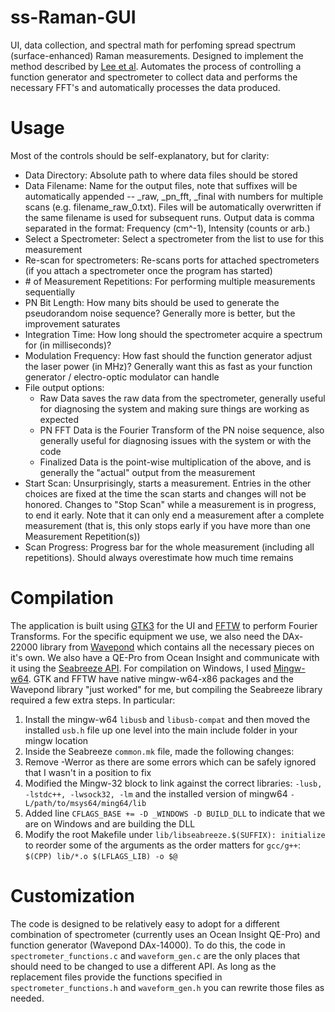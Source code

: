 # ss-Raman-GUI
UI, data collection, and spectral math for perfoming spread spectrum (surface-enhanced) Raman measurements. Designed to implement the method described by [Lee et al](https://doi.org/10.1038/s41467-020-20413-8). Automates the process of controlling a function generator and spectrometer to collect data and performs the necessary FFT's and automatically processes the data produced.

# Usage
Most of the controls should be self-explanatory, but for clarity:
* Data Directory: Absolute path to where data files should be stored
* Data Filename: Name for the output files, note that suffixes will be automatically appended -- _raw, _pn_fft, _final with numbers for multiple scans (e.g. filename_raw_0.txt). Files will be automatically overwritten if the same filename is used for subsequent runs. Output data is comma separated in the format: Frequency (cm^-1), Intensity (counts or arb.)
* Select a Spectrometer: Select a spectrometer from the list to use for this measurement
* Re-scan for spectrometers: Re-scans ports for attached spectrometers (if you attach a spectrometer once the program has started)
* \# of Measurement Repetitions: For performing multiple measurements sequentially
* PN Bit Length: How many bits should be used to generate the pseudorandom noise sequence? Generally more is better, but the improvement saturates
* Integration Time: How long should the spectrometer acquire a spectrum for (in milliseconds)?
* Modulation Frequency: How fast should the function generator adjust the laser power (in MHz)? Generally want this as fast as your function generator / electro-optic modulator can handle
* File output options: 
  * Raw Data saves the raw data from the spectrometer, generally useful for diagnosing the system and making sure things are working as expected
  * PN FFT Data is the Fourier Transform of the PN noise sequence, also generally useful for diagnosing issues with the system or with the code
  * Finalized Data is the point-wise multiplication of the above, and is generally the "actual" output from the measurement
* Start Scan: Unsurprisingly, starts a measurement. Entries in the other choices are fixed at the time the scan starts and changes will not be honored. Changes to "Stop Scan" while a measurement is in progress, to end it early. Note that it can only end a measurement after a complete measurement (that is, this only stops early if you have more than one Measurement Repetition(s))
* Scan Progress: Progress bar for the whole measurement (including all repetitions). Should always overestimate how much time remains


# Compilation
The application is built using [GTK3](https://www.gtk.org/) for the UI and [FFTW](http://www.fftw.org/) to perform Fourier Transforms. For the specific equipment we use, we also need the DAx-22000 library from [Wavepond](https://www.chase-scientific.com/wavepond.html) which contains all the necessary pieces on it's own. We also have a QE-Pro from Ocean Insight and communicate with it using the [Seabreeze API](https://www.oceaninsight.com/globalassets/catalog-blocks-and-images/software-downloads-installers/javadocs-api/seabreeze/html/index.html). For compilation on Windows, I used [Mingw-w64](http://mingw-w64.org/doku.php). GTK and FFTW have native mingw-w64-x86 packages and the Wavepond library "just worked" for me, but compiling the Seabreeze library required a few extra steps. In particular:
1. Install the mingw-w64 `libusb` and `libusb-compat` and then moved the installed `usb.h` file up one level into the main include folder in your mingw location
1. Inside the Seabreeze `common.mk` file, made the following changes:
  1. Remove -Werror as there are some errors which can be safely ignored that I wasn't in a position to fix
  1. Modified the Mingw-32 block to link against the correct libraries: `-lusb, -lstdc++, -lwsock32, -lm` and the installed version of mingw64 `-L/path/to/msys64/ming64/lib`
  1. Added line `CFLAGS_BASE += -D _WINDOWS -D BUILD_DLL` to indicate that we are on Windows and are building the DLL
1. Modify the root Makefile under `lib/libseabreeze.$(SUFFIX): initialize` to reorder some of the arguments as the order matters for `gcc/g++`: `$(CPP) lib/*.o $(LFLAGS_LIB) -o $@` 

# Customization
The code is designed to be relatively easy to adopt for a different combination of spectrometer (currently uses an Ocean Insight QE-Pro) and function generator (Wavepond DAx-14000). To do this, the code in `spectrometer_functions.c` and `waveform_gen.c` are the only places that should need to be changed to use a different API. As long as the replacement files provide the functions specified in `spectrometer_functions.h` and `waveform_gen.h` you can rewrite those files as needed.
